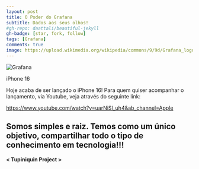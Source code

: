 ```yaml
---
layout: post
title: O Poder do Grafana
subtitle: Dados aos seus olhos!
#gh-repo: daattali/beautiful-jekyll
gh-badge: [star, fork, follow]
tags: [Grafana]
comments: true
image: https://upload.wikimedia.org/wikipedia/commons/9/9d/Grafana_logo.png
---
```


![Grafana](https://upload.wikimedia.org/wikipedia/commons/9/9d/Grafana_logo.png)

iPhone 16


Hoje acaba de ser lançado o iPhone 16! Para quem quiser acompanhar o lançamento, via Youtube, veja através do seguinte link:

https://www.youtube.com/watch?v=uarNiSl_uh4&ab_channel=Apple

## Somos simples e raiz. Temos como um único objetivo, compartilhar todo o tipo de conhecimento em tecnologia!!!

**< Tupiniquin Project >**
